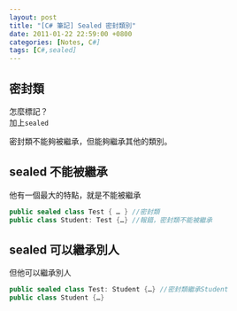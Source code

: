 ```yaml
---
layout: post
title: "[C# 筆記] Sealed 密封類別"
date: 2011-01-22 22:59:00 +0800
categories: [Notes, C#]
tags: [C#,sealed]
---
```


## 密封類
怎麼標記？  
加上`sealed`    
  
密封類不能夠被繼承，但能夠繼承其他的類別。

## sealed 不能被繼承
他有一個最大的特點，就是不能被繼承  
```c#
public sealed class Test { … } //密封類
public class Student: Test {…} //報錯，密封類不能被繼承
```

## sealed 可以繼承別人
但他可以繼承別人
```c#
public sealed class Test: Student {…} //密封類繼承Student
public class Student {…}
```